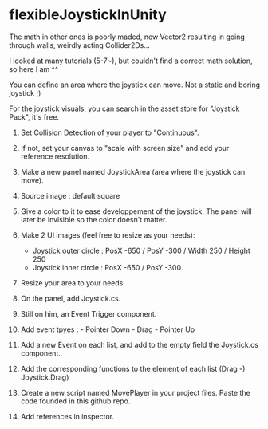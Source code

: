 # flexibleJoystickInUnity

The math in other ones is poorly maded, new Vector2 resulting in going through walls, weirdly acting Collider2Ds...

I looked at many tutorials (5-7~), but couldn't find a correct math solution, so here I am ^^


 You can define an area where the joystick can move. Not a static and boring joystick ;)

For the joystick visuals, you can search in the asset store for "Joystick Pack", it's free.

 1. Set Collision Detection of your player to "Continuous".

 2. If not, set your canvas to "scale with screen size" and add your reference resolution.

 3. Make a new panel named JoystickArea (area where the joystick can move).

 4. Source image : default square

 5. Give a color to it to ease developpement of the joystick. The panel will later be invisible so the color doesn't matter.

 6. Make 2 UI images (feel free to resize as your needs):
    - Joystick outer circle : PosX -650 / PosY -300 / Width 250 / Height 250
    - Joystick inner circle : PosX -650 / PosY -300

 7. Resize your area to your needs.

 8. On the panel, add Joystick.cs.

 9. Still on him, an Event Trigger component.

 10. Add event tpyes :
    - Pointer Down
    - Drag
    - Pointer Up

11. Add a new Event on each list, and add to the empty field the Joystick.cs component.

12. Add the corresponding functions to the element of each list 
    (Drag -) Joystick.Drag)

14. Create a new script named MovePlayer in your project files. Paste the code founded in this github repo.

13. Add references in inspector.
 